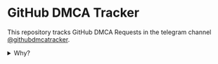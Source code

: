 # GitHub DMCA Tracker

This repository tracks GitHub DMCA Requests 
in the telegram channel 
[@githubdmcatracker](https://t.me/githubdmcatracker).

<details>
<summary>Why?</summary>
Every DMCA request has a cooldown of 1 work day 
for the author to delete the infringing content
or GitHub to disable the repository/gist.
If you're notified and handle quickly, 
maybe you can secure yourself some cool proprietary shit.
This idea came to me when 
<a href="https://github.com/github/dmca/blob/master/2022/06/2022-06-10-voicemeeter.md">my own stuff was taken down</a>.
</details>